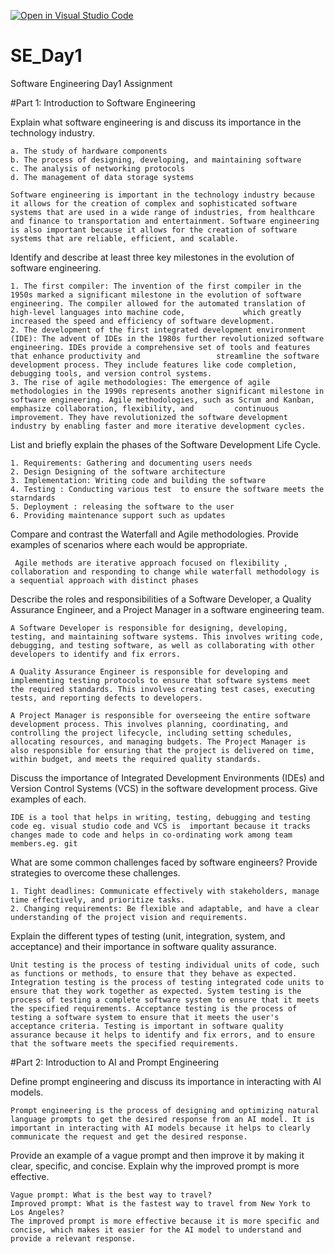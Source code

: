 [![Open in Visual Studio Code](https://classroom.github.com/assets/open-in-vscode-2e0aaae1b6195c2367325f4f02e2d04e9abb55f0b24a779b69b11b9e10269abc.svg)](https://classroom.github.com/online_ide?assignment_repo_id=15562925&assignment_repo_type=AssignmentRepo)
# SE_Day1
Software Engineering Day1 Assignment

#Part 1: Introduction to Software Engineering

Explain what software engineering is and discuss its importance in the technology industry.

    a. The study of hardware components
    b. The process of designing, developing, and maintaining software
    c. The analysis of networking protocols
    d. The management of data storage systems
    
    Software engineering is important in the technology industry because it allows for the creation of complex and sophisticated software systems that are used in a wide range of industries, from healthcare and finance to transportation and entertainment. Software engineering is also important because it allows for the creation of software systems that are reliable, efficient, and scalable. 


Identify and describe at least three key milestones in the evolution of software engineering.
    
    1. The first compiler: The invention of the first compiler in the 1950s marked a significant milestone in the evolution of software engineering. The compiler allowed for the automated translation of high-level languages into machine code,             which greatly increased the speed and efficiency of software development.
    2. The development of the first integrated development environment (IDE): The advent of IDEs in the 1980s further revolutionized software engineering. IDEs provide a comprehensive set of tools and features that enhance productivity and                 streamline the software development process. They include features like code completion, debugging tools, and version control systems.
    3. The rise of agile methodologies: The emergence of agile methodologies in the 1990s represents another significant milestone in software engineering. Agile methodologies, such as Scrum and Kanban, emphasize collaboration, flexibility, and         continuous improvement. They have revolutionized the software development industry by enabling faster and more iterative development cycles.


List and briefly explain the phases of the Software Development Life Cycle.

    1. Requirements: Gathering and documenting users needs
    2. Design Designing of the software architecture
    3. Implementation: Writing code and building the software
    4. Testing : Conducting various test  to ensure the software meets the starndards
    5. Deployment : releasing the software to the user
    6. Providing maintenance support such as updates

Compare and contrast the Waterfall and Agile methodologies. Provide examples of scenarios where each would be appropriate.

     Agile methods are iterative approach focused on flexibility , collaboration and responding to change while waterfall methodology is a sequential approach with distinct phases



Describe the roles and responsibilities of a Software Developer, a Quality Assurance Engineer, and a Project Manager in a software engineering team.

    A Software Developer is responsible for designing, developing, testing, and maintaining software systems. This involves writing code, debugging, and testing software, as well as collaborating with other developers to identify and fix errors.
    
    A Quality Assurance Engineer is responsible for developing and implementing testing protocols to ensure that software systems meet the required standards. This involves creating test cases, executing tests, and reporting defects to developers.
    
    A Project Manager is responsible for overseeing the entire software development process. This involves planning, coordinating, and controlling the project lifecycle, including setting schedules, allocating resources, and managing budgets. The Project Manager is also responsible for ensuring that the project is delivered on time, within budget, and meets the required quality standards.


Discuss the importance of Integrated Development Environments (IDEs) and Version Control Systems (VCS) in the software development process. Give examples of each.

    IDE is a tool that helps in writing, testing, debugging and testing code eg. visual studio code and VCS is  important because it tracks changes made to code and helps in co-ordinating work among team members.eg. git


What are some common challenges faced by software engineers? Provide strategies to overcome these challenges.

    1. Tight deadlines: Communicate effectively with stakeholders, manage time effectively, and prioritize tasks.
    2. Changing requirements: Be flexible and adaptable, and have a clear understanding of the project vision and requirements.


Explain the different types of testing (unit, integration, system, and acceptance) and their importance in software quality assurance.

    Unit testing is the process of testing individual units of code, such as functions or methods, to ensure that they behave as expected. Integration testing is the process of testing integrated code units to ensure that they work together as expected. System testing is the process of testing a complete software system to ensure that it meets the specified requirements. Acceptance testing is the process of testing a software system to ensure that it meets the user's acceptance criteria. Testing is important in software quality assurance because it helps to identify and fix errors, and to ensure that the software meets the specified requirements.


#Part 2: Introduction to AI and Prompt Engineering


Define prompt engineering and discuss its importance in interacting with AI models.

    Prompt engineering is the process of designing and optimizing natural language prompts to get the desired response from an AI model. It is important in interacting with AI models because it helps to clearly communicate the request and get the desired response.


Provide an example of a vague prompt and then improve it by making it clear, specific, and concise. Explain why the improved prompt is more effective.

    Vague prompt: What is the best way to travel?
    Improved prompt: What is the fastest way to travel from New York to Los Angeles?
    The improved prompt is more effective because it is more specific and concise, which makes it easier for the AI model to understand and provide a relevant response.
